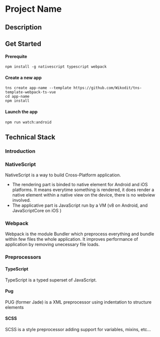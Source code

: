 # Project Name

## Description

## Get Started

#### Prerequite

    npm install -g nativescript typescript webpack


#### Create a new app

    tns create app-name --template https://github.com/Wikodit/tns-template-webpack-ts-vue
    cd app-name
    npm install

#### Launch the app

    npm run watch:android

## Technical Stack

### Introduction

### NativeScript

NativeScript is a way to build Cross-Platform application.

* The rendering part is binded to native element for Android and iOS platforms. It means everytime something is rendered, it does render a native element within a native view on the device, there is no webview involved.
* The applicative part is JavaScript run by a VM (v8 on Android, and JavaScriptCore on iOS )

### Webpack

Webpack is the module Bundler which preprocess everything and bundle within few files the whole application. It improves performance of application by removing unecessary file loads.

### Preprocessors

#### TypeScript

TypeScript is a typed superset of JavaScript.

#### Pug

PUG (former Jade) is a XML preprocessor using indentation to structure elements

#### SCSS

SCSS is a style preprocessor adding support for variables, mixins, etc...

